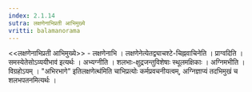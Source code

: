 ```yaml
---
index: 2.1.14
sutra: लक्षणेनाभिप्रती आभिमुख्ये
vritti: balamanorama
---
```


<<लक्षणेनाभिप्रती आभिमुख्ये>> - लक्षणेनाभि । लक्षणेनेत्येतद्व्याचश्टे-चिह्नवाचिनेति । प्राग्वदिति ।समस्येतेसोऽव्ययीभाव॑ इत्यर्थः । अभ्यग्नीति । शलभाः-क्षुद्रजन्तुविशेषाः स्थूलमक्षिकाः । अग्निमभीति । विग्रहोऽयम् । "अभिरभागे" इतिलक्षणेत्थ॑मिति चाभिप्रत्योः कर्मप्रवचनीयत्वम्, अग्निज्ञाप्यं तदभिमुखं च शलभपतनमित्यर्थः । 